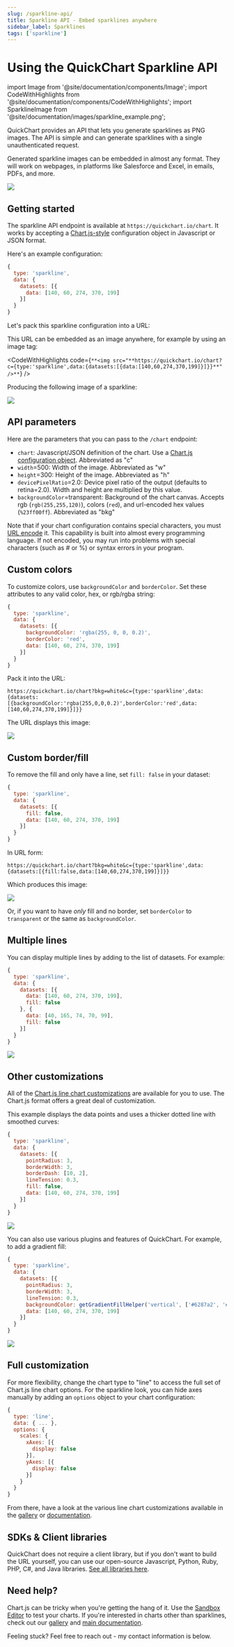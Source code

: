 ```yaml
---
slug: /sparkline-api/
title: Sparkline API - Embed sparklines anywhere
sidebar_label: Sparklines
tags: ['sparkline']
---
```


# Using the QuickChart Sparkline API

import Image from '@site/documentation/components/Image';
import CodeWithHighlights from '@site/documentation/components/CodeWithHighlights';
import SparklineImage from '@site/documentation/images/sparkline_example.png';

QuickChart provides an API that lets you generate sparklines as PNG images. The API is simple and can generate sparklines with a single unauthenticated request.

Generated sparkline images can be embedded in almost any format. They will work on webpages, in platforms like Salesforce and Excel, in emails, PDFs, and more.

<Image noBorder maxWidth={500} src={SparklineImage} caption="An example of QuickChart sparklines embedded in an application."/>

## Getting started

The sparkline API endpoint is available at `https://quickchart.io/chart`. It works by accepting a [Chart.js-style](https://chartjs.org/) configuration object in Javascript or JSON format.

Here's an example configuration:

```js
{
  type: 'sparkline',
  data: {
    datasets: [{
      data: [140, 60, 274, 370, 199]
    }]
  }
}
```

Let's pack this sparkline configuration into a URL:

<CodeWithHighlights code="**https://quickchart.io/chart?c=**{type:'sparkline',data:{datasets:[{data:[140,60,274,370,199]}]}}" />

This URL can be embedded as an image anywhere, for example by using an image tag:

<CodeWithHighlights code={`**<img src="**https://quickchart.io/chart?c={type:'sparkline',data:{datasets:[{data:[140,60,274,370,199]}]}}**" />**`} />

Producing the following image of a sparkline:

<Image noBorder maxWidth={500} src="https://quickchart.io/chart?bkg=white&c=%7B%0A%20%20type%3A%20%27sparkline%27%2C%0A%20%20data%3A%20%7B%0A%20%20%20%20datasets%3A%20%5B%7B%0A%20%20%20%20%20%20data%3A%20%5B140%2C%2060%2C%20274%2C%20370%2C%20199%5D%0A%20%20%20%20%7D%5D%0A%20%20%7D%0A%7D"/>

## API parameters

Here are the parameters that you can pass to the `/chart` endpoint:

- `chart`: Javascript/JSON definition of the chart. Use a [Chart.js configuration object](https://www.chartjs.org/docs/2.9.4/charts/). Abbreviated as "c"
- `width`=500: Width of the image. Abbreviated as "w"
- `height`=300: Height of the image. Abbreviated as "h"
- `devicePixelRatio`=2.0: Device pixel ratio of the output (defaults to retina=2.0). Width and height are multiplied by this value.
- `backgroundColor`=transparent: Background of the chart canvas. Accepts rgb (`rgb(255,255,120)`), colors (`red`), and url-encoded hex values (`%23ff00ff`). Abbreviated as "bkg"

Note that if your chart configuration contains special characters, you must [URL encode](https://www.urlencoder.io) it. This capability is built into almost every programming language. If not encoded, you may run into problems with special characters (such as # or %) or syntax errors in your program.

## Custom colors

To customize colors, use `backgroundColor` and `borderColor`. Set these attributes to any valid color, hex, or rgb/rgba string:

```js
{
  type: 'sparkline',
  data: {
    datasets: [{
      backgroundColor: 'rgba(255, 0, 0, 0.2)',
      borderColor: 'red',
      data: [140, 60, 274, 370, 199]
    }]
  }
}
```

Pack it into the URL:

```
https://quickchart.io/chart?bkg=white&c={type:'sparkline',data:{datasets:[{backgroundColor:'rgba(255,0,0,0.2)',borderColor:'red',data:[140,60,274,370,199]}]}}
```

The URL displays this image:

<Image noBorder maxWidth={500} src="https://quickchart.io/chart?bkg=white&c=%7B%0A%20%20type%3A%20%27sparkline%27%2C%0A%20%20data%3A%20%7B%0A%20%20%20%20datasets%3A%20%5B%7B%0A%20%20%20%20%20%20backgroundColor%3A%20%27rgba(255%2C%200%2C%200%2C%200.2)%27%2C%0A%20%20%20%20%20%20borderColor%3A%20%27red%27%2C%0A%20%20%20%20%20%20data%3A%20%5B140%2C%2060%2C%20274%2C%20370%2C%20199%5D%0A%20%20%20%20%7D%5D%0A%20%20%7D%0A%7D"/>

## Custom border/fill

To remove the fill and only have a line, set `fill: false` in your dataset:

```js
{
  type: 'sparkline',
  data: {
    datasets: [{
      fill: false,
      data: [140, 60, 274, 370, 199]
    }]
  }
}
```

In URL form:

```
https://quickchart.io/chart?bkg=white&c={type:'sparkline',data:{datasets:[{fill:false,data:[140,60,274,370,199]}]}}
```

Which produces this image:

<Image noBorder maxWidth={500} src="https://quickchart.io/chart?bkg=white&c=%7B%0A%20%20type%3A%20%27sparkline%27%2C%0A%20%20data%3A%20%7B%0A%20%20%20%20datasets%3A%20%5B%7B%0A%20%20%20%20%20%20fill%3A%20false%2C%0A%20%20%20%20%20%20data%3A%20%5B140%2C%2060%2C%20274%2C%20370%2C%20199%5D%0A%20%20%20%20%7D%5D%0A%20%20%7D%0A%7D"/>

Or, if you want to have _only_ fill and no border, set `borderColor` to `transparent` or the same as `backgroundColor`.

## Multiple lines

You can display multiple lines by adding to the list of datasets. For example:

```js
{
  type: 'sparkline',
  data: {
    datasets: [{
      data: [140, 60, 274, 370, 199],
      fill: false
    }, {
      data: [40, 165, 74, 70, 99],
      fill: false
    }]
  }
}
```

<Image noBorder maxWidth={500} src="https://quickchart.io/chart?bkg=white&c=%7B%0A%20%20type%3A%20%27sparkline%27%2C%0A%20%20data%3A%20%7B%0A%20%20%20%20datasets%3A%20%5B%7B%0A%20%20%20%20%20%20data%3A%20%5B140%2C%2060%2C%20274%2C%20370%2C%20199%5D%2C%0A%20%20%20%20%20%20fill%3A%20false%0A%20%20%20%20%7D%2C%20%7B%0A%20%20%20%20%20%20data%3A%20%5B40%2C%20165%2C%2074%2C%2070%2C%2099%5D%2C%0A%20%20%20%20%20%20fill%3A%20false%0A%20%20%20%20%7D%5D%0A%20%20%7D%0A%7D"/>

## Other customizations

All of the [Chart.js line chart customizations](https://www.chartjs.org/docs/2.9.4/charts/line.html) are available for you to use. The Chart.js format offers a great deal of customization.

This example displays the data points and uses a thicker dotted line with smoothed curves:

```js
{
  type: 'sparkline',
  data: {
    datasets: [{
      pointRadius: 3,
      borderWidth: 3,
      borderDash: [10, 2],
      lineTension: 0.3,
      fill: false,
      data: [140, 60, 274, 370, 199]
    }]
  }
}
```

<Image noBorder maxWidth={500} src="https://quickchart.io/chart?bkg=white&c=%7B%0A%20%20type%3A%20%27sparkline%27%2C%0A%20%20data%3A%20%7B%0A%20%20%20%20datasets%3A%20%5B%7B%0A%20%20%20%20%20%20pointRadius%3A%203%2C%0A%20%20%20%20%20%20borderWidth%3A%203%2C%0A%20%20%20%20%20%20borderDash%3A%20%5B10%2C%202%5D%2C%0A%20%20%20%20%20%20lineTension%3A%200.3%2C%0A%20%20%20%20%20%20fill%3A%20false%2C%0A%20%20%20%20%20%20data%3A%20%5B140%2C%2060%2C%20274%2C%20370%2C%20199%5D%0A%20%20%20%20%7D%5D%0A%20%20%7D%0A%7D"/>

You can also use various plugins and features of QuickChart. For example, to add a gradient fill:

```js
{
  type: 'sparkline',
  data: {
    datasets: [{
      pointRadius: 3,
      borderWidth: 3,
      lineTension: 0.3,
      backgroundColor: getGradientFillHelper('vertical', ['#6287a2', '#e9ecf4']),
      data: [140, 60, 274, 370, 199]
    }]
  }
}
```

<Image noBorder maxWidth={500} src="https://quickchart.io/chart?c=%7B%0A%20%20type%3A%20%27sparkline%27%2C%0A%20%20data%3A%20%7B%0A%20%20%20%20datasets%3A%20%5B%7B%0A%20%20%20%20%20%20pointRadius%3A%203%2C%0A%20%20%20%20%20%20borderWidth%3A%203%2C%0A%20%20%20%20%20%20lineTension%3A%200.3%2C%0A%20%20%20%20%20%20backgroundColor%3A%20getGradientFillHelper(%27vertical%27%2C%20%5B%27%236287a2%27%2C%20%27%23e9ecf4%27%5D)%2C%0A%20%20%20%20%20%20data%3A%20%5B140%2C%2060%2C%20274%2C%20370%2C%20199%5D%0A%20%20%20%20%7D%5D%0A%20%20%7D%0A%7D"/>

## Full customization

For more flexibility, change the chart type to "line" to access the full set of Chart.js line chart options. For the sparkline look, you can hide axes manually by adding an `options` object to your chart configuration:

```js
{
  type: 'line',
  data: { ... },
  options: {
    scales: {
      xAxes: [{
        display: false
      }],
      yAxes: [{
        display: false
      }]
    }
  }
}
```

From there, have a look at the various line chart customizations available in the [gallery](https://quickchart.io/gallery/) or [documentation](/documentation/).

## SDKs & Client libraries

QuickChart does not require a client library, but if you don't want to build the URL yourself, you can use our open-source Javascript, Python, Ruby, PHP, C#, and Java libraries. [See all libraries here](/documentation/usage/client-libraries/).

## Need help?

Chart.js can be tricky when you're getting the hang of it. Use the [Sandbox Editor](https://quickchart.io/sandbox/) to test your charts. If you're interested in charts other than sparklines, check out our [gallery](https://quickchart.io/gallery/) and [main documentation](/documentation/).

Feeling stuck? Feel free to reach out - my contact information is below.
